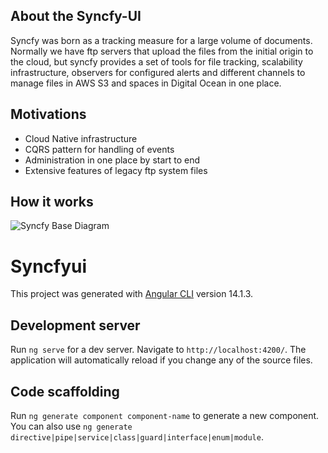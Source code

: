 ## About the Syncfy-UI

Syncfy was born as a tracking measure for a large volume of documents. Normally we have ftp servers that upload the files from the initial origin to the cloud, but syncfy provides a set of tools for file tracking, scalability infrastructure, observers for configured alerts and different channels to manage files in AWS S3 and spaces in Digital Ocean in one place.

## Motivations

- Cloud Native infrastructure
- CQRS pattern for handling of events
- Administration in one place by start to end
- Extensive features of legacy ftp system files

## How it works

![Syncfy Base Diagram](https://raw.githubusercontent.com/p-jacobo2012240/Syncfy-UI/feature/keycloack-migration/src/assets/diagrams/syncfy-base-diagram.png)

# Syncfyui

This project was generated with [Angular CLI](https://github.com/angular/angular-cli) version 14.1.3.

## Development server

Run `ng serve` for a dev server. Navigate to `http://localhost:4200/`. The application will automatically reload if you change any of the source files.

## Code scaffolding

Run `ng generate component component-name` to generate a new component. You can also use `ng generate directive|pipe|service|class|guard|interface|enum|module`.